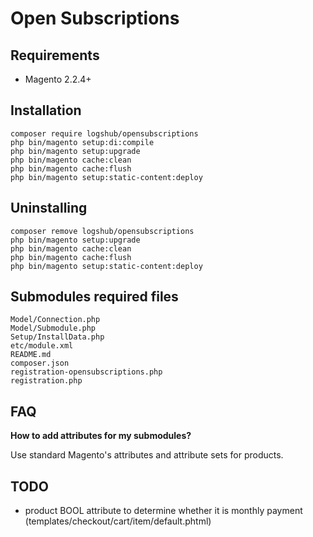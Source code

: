 # Open Subscriptions

## Requirements

* Magento 2.2.4+

## Installation

```
composer require logshub/opensubscriptions
php bin/magento setup:di:compile
php bin/magento setup:upgrade
php bin/magento cache:clean
php bin/magento cache:flush
php bin/magento setup:static-content:deploy
```

## Uninstalling

```
composer remove logshub/opensubscriptions
php bin/magento setup:upgrade
php bin/magento cache:clean
php bin/magento cache:flush
php bin/magento setup:static-content:deploy
```

## Submodules required files

```
Model/Connection.php
Model/Submodule.php
Setup/InstallData.php
etc/module.xml
README.md
composer.json
registration-opensubscriptions.php
registration.php
```

## FAQ

**How to add attributes for my submodules?**

Use standard Magento's attributes and attribute sets for products.

## TODO

* product BOOL attribute to determine whether it is monthly payment (templates/checkout/cart/item/default.phtml)
